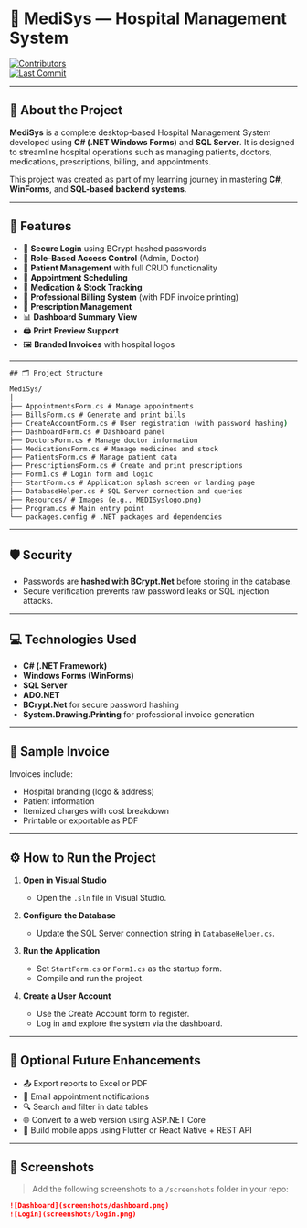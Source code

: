 # 🏥 MediSys — Hospital Management System  
[![Contributors](https://img.shields.io/badge/contributors-1-blue.svg)](CONTRIBUTORS.md)  
[![Last Commit](https://img.shields.io/github/last-commit/yourusername/MediSys)](https://github.com/yourusername/MediSys)

---

## 🌟 About the Project

**MediSys** is a complete desktop-based Hospital Management System developed using **C# (.NET Windows Forms)** and **SQL Server**. It is designed to streamline hospital operations such as managing patients, doctors, medications, prescriptions, billing, and appointments.

This project was created as part of my learning journey in mastering **C#**, **WinForms**, and **SQL-based backend systems**.

---

## 🚀 Features

- 🔐 **Secure Login** using BCrypt hashed passwords  
- 👥 **Role-Based Access Control** (Admin, Doctor)  
- 🏥 **Patient Management** with full CRUD functionality  
- 📅 **Appointment Scheduling**  
- 💊 **Medication & Stock Tracking**  
- 🧾 **Professional Billing System** (with PDF invoice printing)  
- 📝 **Prescription Management**  
- 📊 **Dashboard Summary View**  
- 🖨️ **Print Preview Support**  
- 🖼️ **Branded Invoices** with hospital logos  

---
```cmd
## 🗂️ Project Structure

MediSys/
│
├── AppointmentsForm.cs # Manage appointments
├── BillsForm.cs # Generate and print bills
├── CreateAccountForm.cs # User registration (with password hashing)
├── DashboardForm.cs # Dashboard panel
├── DoctorsForm.cs # Manage doctor information
├── MedicationsForm.cs # Manage medicines and stock
├── PatientsForm.cs # Manage patient data
├── PrescriptionsForm.cs # Create and print prescriptions
├── Form1.cs # Login form and logic
├── StartForm.cs # Application splash screen or landing page
├── DatabaseHelper.cs # SQL Server connection and queries
├── Resources/ # Images (e.g., MEDISyslogo.png)
├── Program.cs # Main entry point
└── packages.config # .NET packages and dependencies
```



---

## 🛡️ Security

- Passwords are **hashed with BCrypt.Net** before storing in the database.  
- Secure verification prevents raw password leaks or SQL injection attacks.

---

## 💻 Technologies Used

- **C# (.NET Framework)**  
- **Windows Forms (WinForms)**  
- **SQL Server**  
- **ADO.NET**  
- **BCrypt.Net** for secure password hashing  
- **System.Drawing.Printing** for professional invoice generation  

---

## 🧾 Sample Invoice

Invoices include:

- Hospital branding (logo & address)  
- Patient information  
- Itemized charges with cost breakdown  
- Printable or exportable as PDF  

---

## ⚙️ How to Run the Project

1. **Open in Visual Studio**  
   - Open the `.sln` file in Visual Studio.

2. **Configure the Database**  
   - Update the SQL Server connection string in `DatabaseHelper.cs`.

3. **Run the Application**  
   - Set `StartForm.cs` or `Form1.cs` as the startup form.  
   - Compile and run the project.

4. **Create a User Account**  
   - Use the Create Account form to register.  
   - Log in and explore the system via the dashboard.

---

## 🧩 Optional Future Enhancements

- 📤 Export reports to Excel or PDF  
- 📧 Email appointment notifications  
- 🔍 Search and filter in data tables  
- 🌐 Convert to a web version using ASP.NET Core  
- 📱 Build mobile apps using Flutter or React Native + REST API  

---

## 📸 Screenshots

> Add the following screenshots to a `/screenshots` folder in your repo:

```markdown
![Dashboard](screenshots/dashboard.png)
![Login](screenshots/login.png)
